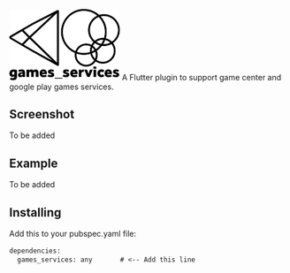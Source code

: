 <img src="https://github.com/Abedalkareem/games_services/raw/master/logo.png" width="200"/>
A Flutter plugin to support game center and google play games services.

## Screenshot
To be added

## Example
To be added

## Installing
Add this to your pubspec.yaml file:
```
dependencies:
  games_services: any       # <-- Add this line
```
